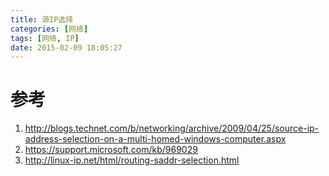 ```yaml
---
title: 源IP选择
categories: [网络]
tags: [网络, IP]
date: 2015-02-09 18:05:27
---
```


# 参考

1.  <http://blogs.technet.com/b/networking/archive/2009/04/25/source-ip-address-selection-on-a-multi-homed-windows-computer.aspx>
1.  <https://support.microsoft.com/kb/969029>
1.  <http://linux-ip.net/html/routing-saddr-selection.html>
